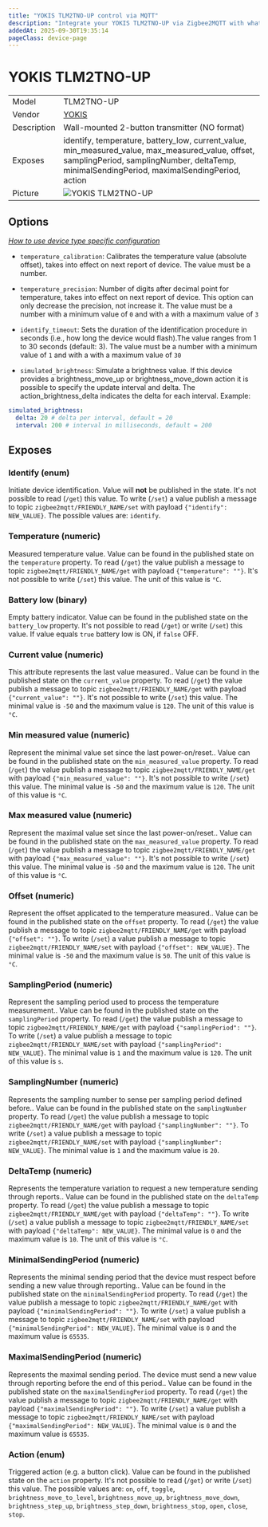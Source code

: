 ```yaml
---
title: "YOKIS TLM2TNO-UP control via MQTT"
description: "Integrate your YOKIS TLM2TNO-UP via Zigbee2MQTT with whatever smart home infrastructure you are using without the vendor's bridge or gateway."
addedAt: 2025-09-30T19:35:14
pageClass: device-page
---
```


<!-- !!!! -->
<!-- ATTENTION: This file is auto-generated through docgen! -->
<!-- You can only edit the "Notes"-Section between the two comment lines "Notes BEGIN" and "Notes END". -->
<!-- Do not use h1 or h2 heading within "## Notes"-Section. -->
<!-- !!!! -->

# YOKIS TLM2TNO-UP

|     |     |
|-----|-----|
| Model | TLM2TNO-UP  |
| Vendor  | [YOKIS](/supported-devices/#v=YOKIS)  |
| Description | Wall-mounted 2-button transmitter (NO format) |
| Exposes | identify, temperature, battery_low, current_value, min_measured_value, max_measured_value, offset, samplingPeriod, samplingNumber, deltaTemp, minimalSendingPeriod, maximalSendingPeriod, action |
| Picture | ![YOKIS TLM2TNO-UP](https://www.zigbee2mqtt.io/images/devices/TLM2TNO-UP.png) |


<!-- Notes BEGIN: You can edit here. Add "## Notes" headline if not already present. -->


<!-- Notes END: Do not edit below this line -->



## Options
*[How to use device type specific configuration](../guide/configuration/devices-groups.md#specific-device-options)*

* `temperature_calibration`: Calibrates the temperature value (absolute offset), takes into effect on next report of device. The value must be a number.

* `temperature_precision`: Number of digits after decimal point for temperature, takes into effect on next report of device. This option can only decrease the precision, not increase it. The value must be a number with a minimum value of `0` and with a with a maximum value of `3`

* `identify_timeout`: Sets the duration of the identification procedure in seconds (i.e., how long the device would flash).The value ranges from 1 to 30 seconds (default: 3). The value must be a number with a minimum value of `1` and with a with a maximum value of `30`

* `simulated_brightness`: Simulate a brightness value. If this device provides a brightness_move_up or brightness_move_down action it is possible to specify the update interval and delta. The action_brightness_delta indicates the delta for each interval. Example:
```yaml
simulated_brightness:
  delta: 20 # delta per interval, default = 20
  interval: 200 # interval in milliseconds, default = 200
```


## Exposes

### Identify (enum)
Initiate device identification.
Value will **not** be published in the state.
It's not possible to read (`/get`) this value.
To write (`/set`) a value publish a message to topic `zigbee2mqtt/FRIENDLY_NAME/set` with payload `{"identify": NEW_VALUE}`.
The possible values are: `identify`.

### Temperature (numeric)
Measured temperature value.
Value can be found in the published state on the `temperature` property.
To read (`/get`) the value publish a message to topic `zigbee2mqtt/FRIENDLY_NAME/get` with payload `{"temperature": ""}`.
It's not possible to write (`/set`) this value.
The unit of this value is `°C`.

### Battery low (binary)
Empty battery indicator.
Value can be found in the published state on the `battery_low` property.
It's not possible to read (`/get`) or write (`/set`) this value.
If value equals `true` battery low is ON, if `false` OFF.

### Current value (numeric)
This attribute represents the last value measured..
Value can be found in the published state on the `current_value` property.
To read (`/get`) the value publish a message to topic `zigbee2mqtt/FRIENDLY_NAME/get` with payload `{"current_value": ""}`.
It's not possible to write (`/set`) this value.
The minimal value is `-50` and the maximum value is `120`.
The unit of this value is `°C`.

### Min measured value (numeric)
Represent the minimal value set since the last power-on/reset..
Value can be found in the published state on the `min_measured_value` property.
To read (`/get`) the value publish a message to topic `zigbee2mqtt/FRIENDLY_NAME/get` with payload `{"min_measured_value": ""}`.
It's not possible to write (`/set`) this value.
The minimal value is `-50` and the maximum value is `120`.
The unit of this value is `°C`.

### Max measured value (numeric)
Represent the maximal value set since the last power-on/reset..
Value can be found in the published state on the `max_measured_value` property.
To read (`/get`) the value publish a message to topic `zigbee2mqtt/FRIENDLY_NAME/get` with payload `{"max_measured_value": ""}`.
It's not possible to write (`/set`) this value.
The minimal value is `-50` and the maximum value is `120`.
The unit of this value is `°C`.

### Offset (numeric)
Represent the offset applicated to the temperature measured..
Value can be found in the published state on the `offset` property.
To read (`/get`) the value publish a message to topic `zigbee2mqtt/FRIENDLY_NAME/get` with payload `{"offset": ""}`.
To write (`/set`) a value publish a message to topic `zigbee2mqtt/FRIENDLY_NAME/set` with payload `{"offset": NEW_VALUE}`.
The minimal value is `-50` and the maximum value is `50`.
The unit of this value is `°C`.

### SamplingPeriod (numeric)
Represent the sampling period used to process the temperature measurement..
Value can be found in the published state on the `samplingPeriod` property.
To read (`/get`) the value publish a message to topic `zigbee2mqtt/FRIENDLY_NAME/get` with payload `{"samplingPeriod": ""}`.
To write (`/set`) a value publish a message to topic `zigbee2mqtt/FRIENDLY_NAME/set` with payload `{"samplingPeriod": NEW_VALUE}`.
The minimal value is `1` and the maximum value is `120`.
The unit of this value is `s`.

### SamplingNumber (numeric)
Represents the sampling number to sense per sampling period defined before..
Value can be found in the published state on the `samplingNumber` property.
To read (`/get`) the value publish a message to topic `zigbee2mqtt/FRIENDLY_NAME/get` with payload `{"samplingNumber": ""}`.
To write (`/set`) a value publish a message to topic `zigbee2mqtt/FRIENDLY_NAME/set` with payload `{"samplingNumber": NEW_VALUE}`.
The minimal value is `1` and the maximum value is `20`.

### DeltaTemp (numeric)
Represents the temperature variation to request a new temperature sending through reports..
Value can be found in the published state on the `deltaTemp` property.
To read (`/get`) the value publish a message to topic `zigbee2mqtt/FRIENDLY_NAME/get` with payload `{"deltaTemp": ""}`.
To write (`/set`) a value publish a message to topic `zigbee2mqtt/FRIENDLY_NAME/set` with payload `{"deltaTemp": NEW_VALUE}`.
The minimal value is `0` and the maximum value is `10`.
The unit of this value is `°C`.

### MinimalSendingPeriod (numeric)
Represents the minimal sending period that the device must respect before sending a new value through reporting..
Value can be found in the published state on the `minimalSendingPeriod` property.
To read (`/get`) the value publish a message to topic `zigbee2mqtt/FRIENDLY_NAME/get` with payload `{"minimalSendingPeriod": ""}`.
To write (`/set`) a value publish a message to topic `zigbee2mqtt/FRIENDLY_NAME/set` with payload `{"minimalSendingPeriod": NEW_VALUE}`.
The minimal value is `0` and the maximum value is `65535`.

### MaximalSendingPeriod (numeric)
Represents the maximal sending period. The device must send a new value through reporting before the end of this period..
Value can be found in the published state on the `maximalSendingPeriod` property.
To read (`/get`) the value publish a message to topic `zigbee2mqtt/FRIENDLY_NAME/get` with payload `{"maximalSendingPeriod": ""}`.
To write (`/set`) a value publish a message to topic `zigbee2mqtt/FRIENDLY_NAME/set` with payload `{"maximalSendingPeriod": NEW_VALUE}`.
The minimal value is `0` and the maximum value is `65535`.

### Action (enum)
Triggered action (e.g. a button click).
Value can be found in the published state on the `action` property.
It's not possible to read (`/get`) or write (`/set`) this value.
The possible values are: `on`, `off`, `toggle`, `brightness_move_to_level`, `brightness_move_up`, `brightness_move_down`, `brightness_step_up`, `brightness_step_down`, `brightness_stop`, `open`, `close`, `stop`.

